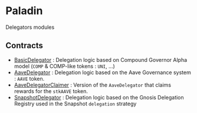 # Paladin


Delegators modules


## Contracts

* [BasicDelegator](https://github.com/PaladinFinance/Paladin-Protocol/tree/main/contracts/delegators/BasicDelegator.sol) : Delegation logic based on Compound Governor Alpha model (`COMP` & COMP-like tokens : `UNI`, ...)
* [AaveDelegator](https://github.com/PaladinFinance/Paladin-Protocol/tree/main/contracts/delegators/AaveDelegator.sol) : Delegation logic based on the Aave Governance system : `AAVE` token.
* [AaveDelegatorClaimer](https://github.com/PaladinFinance/Paladin-Protocol/tree/main/contracts/delegators/AaveDelegatorClaimer.sol) : Version of the `AaveDelegator` that claims rewards for the `stkAAVE` token.
* [SnapshotDelegator](https://github.com/PaladinFinance/Paladin-Protocol/tree/main/contracts/delegators/SnapshotDelegator.sol) : Delegation logic based on the Gnosis Delegation Registry used in the Snapshot `delegation` strategy